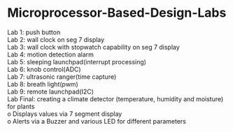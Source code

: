 # Microprocessor-Based-Design-Labs

Lab 1: push button  
Lab 2: wall clock on seg 7 display  
Lab 3: wall clock with stopwatch capability on seg 7 display  
Lab 4: motion detection alarm  
Lab 5: sleeping launchpad(interrupt processing)  
Lab 6: knob control(ADC)  
Lab 7: ultrasonic ranger(time capture)  
Lab 8: breath light(pwm)  
Lab 9: remote launchpad(I2C)  
Lab Final: creating a climate detector (temperature, humidity and moisture) for plants  
               o	Displays values via 7 segment display  
               o	Alerts via a Buzzer and various LED for different parameters

